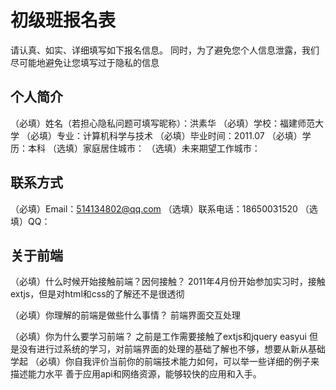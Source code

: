 # 初级班报名表

请认真、如实、详细填写如下报名信息。
同时，为了避免您个人信息泄露，我们尽可能地避免让您填写过于隐私的信息

## 个人简介

（必填）姓名（若担心隐私问题可填写昵称）：洪素华
（必填）学校：福建师范大学
（必填）专业：计算机科学与技术
（必填）毕业时间：2011.07
（必填）学历：本科
（选填）家庭居住城市：
（选填）未来期望工作城市：

## 联系方式

（必填）Email：514134802@qq.com
（选填）联系电话：18650031520
（选填）QQ：

## 关于前端

（必填）什么时候开始接触前端？因何接触？
2011年4月份开始参加实习时，接触extjs，但是对html和css的了解还不是很透彻

（必填）你理解的前端是做些什么事情？
前端界面交互处理

（必填）你为什么要学习前端？
之前是工作需要接触了extjs和jquery easyui 但是没有进行过系统的学习，对前端界面的处理的基础了解也不够，想要从新从基础学起
（必填）你自我评价当前你的前端技术能力如何，可以举一些详细的例子来描述能力水平
善于应用api和网络资源，能够较快的应用和入手。

